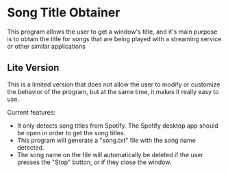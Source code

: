 # Song Title Obtainer

This program allows the user to get a window's title, and it's main purpose is to obtain the title for songs that are being played with a streaming service or other similar applications

## Lite Version
This is a limited version that does not allow the user to modify or customize the behavior of the program, but at the same time, it makes it really easy to use.

Current features:

- It only detects song titles from Spotify. The Spotify desktop app should be open in order to get the song titles.
- This program will generate a "song.txt" file with the song name detected.
- The song name on the file will automatically be deleted if the user presses the "Stop" button, or if they close the window.
